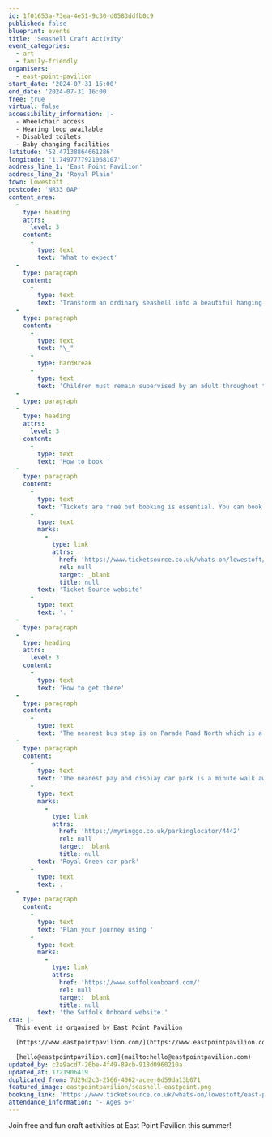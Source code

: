 ```yaml
---
id: 1f01653a-73ea-4e51-9c30-d0583ddfb0c9
published: false
blueprint: events
title: 'Seashell Craft Activity'
event_categories:
  - art
  - family-friendly
organisers:
  - east-point-pavilion
start_date: '2024-07-31 15:00'
end_date: '2024-07-31 16:00'
free: true
virtual: false
accessibility_information: |-
  - Wheelchair access
  - Hearing loop available
  - Disabled toilets
  - Baby changing facilities
latitude: '52.47138864661286'
longitude: '1.7497777921068107'
address_line_1: 'East Point Pavilion'
address_line_2: 'Royal Plain'
town: Lowestoft
postcode: 'NR33 0AP'
content_area:
  -
    type: heading
    attrs:
      level: 3
    content:
      -
        type: text
        text: 'What to expect'
  -
    type: paragraph
    content:
      -
        type: text
        text: 'Transform an ordinary seashell into a beautiful hanging decoration!'
  -
    type: paragraph
    content:
      -
        type: text
        text: "\_"
      -
        type: hardBreak
      -
        type: text
        text: 'Children must remain supervised by an adult throughout the session. '
  -
    type: paragraph
  -
    type: heading
    attrs:
      level: 3
    content:
      -
        type: text
        text: 'How to book '
  -
    type: paragraph
    content:
      -
        type: text
        text: 'Tickets are free but booking is essential. You can book your ticket via the '
      -
        type: text
        marks:
          -
            type: link
            attrs:
              href: 'https://www.ticketsource.co.uk/whats-on/lowestoft/east-point-pavilion/seashell-craft-activity/2024-07-31/15:00/t-krxanlm'
              rel: null
              target: _blank
              title: null
        text: 'Ticket Source website'
      -
        type: text
        text: '. '
  -
    type: paragraph
  -
    type: heading
    attrs:
      level: 3
    content:
      -
        type: text
        text: 'How to get there'
  -
    type: paragraph
    content:
      -
        type: text
        text: 'The nearest bus stop is on Parade Road North which is a three minute walk from East Point Pavilion. There is a selection of buses which connect us to the town centre for example, No X2, X22 and 109.'
  -
    type: paragraph
    content:
      -
        type: text
        text: 'The nearest pay and display car park is a minute walk away at '
      -
        type: text
        marks:
          -
            type: link
            attrs:
              href: 'https://myringgo.co.uk/parkinglocator/4442'
              rel: null
              target: _blank
              title: null
        text: 'Royal Green car park'
      -
        type: text
        text: .
  -
    type: paragraph
    content:
      -
        type: text
        text: 'Plan your journey using '
      -
        type: text
        marks:
          -
            type: link
            attrs:
              href: 'https://www.suffolkonboard.com/'
              rel: null
              target: _blank
              title: null
        text: 'the Suffolk Onboard website.'
cta: |-
  This event is organised by East Point Pavilion

  [https://www.eastpointpavilion.com/](https://www.eastpointpavilion.com/)

  [hello@eastpointpavilion.com](mailto:hello@eastpointpavilion.com)
updated_by: c2a9acd7-26be-4f49-89cb-918d0960210a
updated_at: 1721906419
duplicated_from: 7d29d2c3-2566-4062-acee-0d59da13b071
featured_image: eastpointpavilion/seashell-eastpoint.png
booking_link: 'https://www.ticketsource.co.uk/whats-on/lowestoft/east-point-pavilion/seashell-craft-activity/2024-07-31/15:00/t-krxanlm'
attendance_information: '- Ages 6+'
---
```

Join free and fun craft activities at East Point Pavilion this summer!